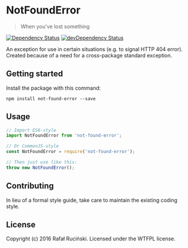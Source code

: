 # NotFoundError

> When you've lost something

[![Dependency Status](https://david-dm.org/fatfisz/not-found-error.svg)](https://david-dm.org/fatfisz/not-found-error)
[![devDependency Status](https://david-dm.org/fatfisz/not-found-error/dev-status.svg)](https://david-dm.org/fatfisz/not-found-error#info=devDependencies)

An exception for use in certain situations (e.g. to signal HTTP 404 error).
Created because of a need for a cross-package standard exception.

## Getting started

Install the package with this command:
```shell
npm install not-found-error --save
```

## Usage

```js
// Import ES6-style
import NotFoundError from 'not-found-error';

// Or CommonJS-style
const NotFoundError = require('not-found-error');

// Then just use like this:
throw new NotFoundError();
```

## Contributing

In lieu of a formal style guide, take care to maintain the existing coding style.

## License

Copyright (c) 2016 Rafał Ruciński. Licensed under the WTFPL license.
